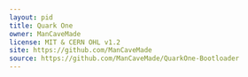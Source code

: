 ```yaml
---
layout: pid
title: Quark One
owner: ManCaveMade
license: MIT & CERN OHL v1.2
site: https://github.com/ManCaveMade
source: https://github.com/ManCaveMade/QuarkOne-Bootloader
---
```

